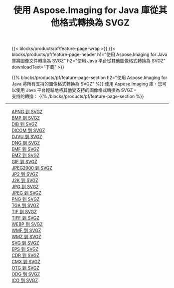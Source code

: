 ﻿---
title: 使用 Aspose.Imaging for Java 庫從其他格式轉換為 SVGZ 
weight: 3920
url: /zh-hant/java/conversion/to/svgz 
lang: zh-hant
langdirlevel: 2
locales: zh-hans,ja,it,ru,de,es,fr,nl,id,lt,pl,pt,vi,tr,ko,zh-hant,ar,hi,th,sv,cs,uk,he
description: 使用 Aspose.Imaging，您可以使用 Java 從其他格式轉換為 SVGZ
---

{{< blocks/products/pf/feature-page-wrap >}}
{{< blocks/products/pf/feature-page-header h1="使用 Aspose.Imaging for Java 庫將圖像文件轉換為 SVGZ" h2="使用 Java 平台從其他圖像格式轉換為 SVGZ" downloadText="下載" >}}


{{% blocks/products/pf/feature-page-section  h2="使用 Aspose.Imaging for Java 將所有支持的圖像格式轉換為 SVGZ" %}}
使用 Aspose.Imaging 庫，您可以使用 Java 平台輕鬆地將其他受支持的圖像格式轉換為 SVGZ。
<br/>
支持的轉換：
{{% /blocks/products/pf/feature-page-section %}}
<div class="container-fluid productfamilypage bg-gray">
    <div class="convertypes bg-gray agp-content section">
        <div class="container">
		<hr style="margin-left:-20px;"/>
		<div class="row other-converters">
		    <div class='col-md-2 other-converter remove-lp remove-rp'><a href="/imaging/zh-hant/java/conversion/apng-to-svgz" >APNG 到 SVGZ</a></div>
<div class='col-md-2 other-converter remove-lp remove-rp'><a href="/imaging/zh-hant/java/conversion/bmp-to-svgz" >BMP 到 SVGZ</a></div>
<div class='col-md-2 other-converter remove-lp remove-rp'><a href="/imaging/zh-hant/java/conversion/dib-to-svgz" >DIB 到 SVGZ</a></div>
<div class='col-md-2 other-converter remove-lp remove-rp'><a href="/imaging/zh-hant/java/conversion/dicom-to-svgz" >DICOM 到 SVGZ</a></div>
<div class='col-md-2 other-converter remove-lp remove-rp'><a href="/imaging/zh-hant/java/conversion/djvu-to-svgz" >DJVU 到 SVGZ</a></div>
<div class='col-md-2 other-converter remove-lp remove-rp'><a href="/imaging/zh-hant/java/conversion/dng-to-svgz" >DNG 到 SVGZ</a></div>
<div class='col-md-2 other-converter remove-lp remove-rp'><a href="/imaging/zh-hant/java/conversion/emf-to-svgz" >EMF 到 SVGZ</a></div>
<div class='col-md-2 other-converter remove-lp remove-rp'><a href="/imaging/zh-hant/java/conversion/emz-to-svgz" >EMZ 到 SVGZ</a></div>
<div class='col-md-2 other-converter remove-lp remove-rp'><a href="/imaging/zh-hant/java/conversion/gif-to-svgz" >GIF 到 SVGZ</a></div>
<div class='col-md-2 other-converter remove-lp remove-rp'><a href="/imaging/zh-hant/java/conversion/jpeg2000-to-svgz" >JPEG2000 到 SVGZ</a></div>
<div class='col-md-2 other-converter remove-lp remove-rp'><a href="/imaging/zh-hant/java/conversion/jp2-to-svgz" >JP2 到 SVGZ</a></div>
<div class='col-md-2 other-converter remove-lp remove-rp'><a href="/imaging/zh-hant/java/conversion/j2k-to-svgz" >J2K 到 SVGZ</a></div>
<div class='col-md-2 other-converter remove-lp remove-rp'><a href="/imaging/zh-hant/java/conversion/jpg-to-svgz" >JPG 到 SVGZ</a></div>
<div class='col-md-2 other-converter remove-lp remove-rp'><a href="/imaging/zh-hant/java/conversion/jpeg-to-svgz" >JPEG 到 SVGZ</a></div>
<div class='col-md-2 other-converter remove-lp remove-rp'><a href="/imaging/zh-hant/java/conversion/png-to-svgz" >PNG 到 SVGZ</a></div>
<div class='col-md-2 other-converter remove-lp remove-rp'><a href="/imaging/zh-hant/java/conversion/tga-to-svgz" >TGA 到 SVGZ</a></div>
<div class='col-md-2 other-converter remove-lp remove-rp'><a href="/imaging/zh-hant/java/conversion/tif-to-svgz" >TIF 到 SVGZ</a></div>
<div class='col-md-2 other-converter remove-lp remove-rp'><a href="/imaging/zh-hant/java/conversion/tiff-to-svgz" >TIFF 到 SVGZ</a></div>
<div class='col-md-2 other-converter remove-lp remove-rp'><a href="/imaging/zh-hant/java/conversion/webp-to-svgz" >WEBP 到 SVGZ</a></div>
<div class='col-md-2 other-converter remove-lp remove-rp'><a href="/imaging/zh-hant/java/conversion/wmf-to-svgz" >WMF 到 SVGZ</a></div>
<div class='col-md-2 other-converter remove-lp remove-rp'><a href="/imaging/zh-hant/java/conversion/wmz-to-svgz" >WMZ 到 SVGZ</a></div>
<div class='col-md-2 other-converter remove-lp remove-rp'><a href="/imaging/zh-hant/java/conversion/svg-to-svgz" >SVG 到 SVGZ</a></div>
<div class='col-md-2 other-converter remove-lp remove-rp'><a href="/imaging/zh-hant/java/conversion/eps-to-svgz" >EPS 到 SVGZ</a></div>
<div class='col-md-2 other-converter remove-lp remove-rp'><a href="/imaging/zh-hant/java/conversion/cdr-to-svgz" >CDR 到 SVGZ</a></div>
<div class='col-md-2 other-converter remove-lp remove-rp'><a href="/imaging/zh-hant/java/conversion/cmx-to-svgz" >CMX 到 SVGZ</a></div>
<div class='col-md-2 other-converter remove-lp remove-rp'><a href="/imaging/zh-hant/java/conversion/otg-to-svgz" >OTG 到 SVGZ</a></div>
<div class='col-md-2 other-converter remove-lp remove-rp'><a href="/imaging/zh-hant/java/conversion/odg-to-svgz" >ODG 到 SVGZ</a></div>
<div class='col-md-2 other-converter remove-lp remove-rp'><a href="/imaging/zh-hant/java/conversion/ico-to-svgz" >ICO 到 SVGZ</a></div>
                </div>
        </div>
    </div>
</div>
<br/>

